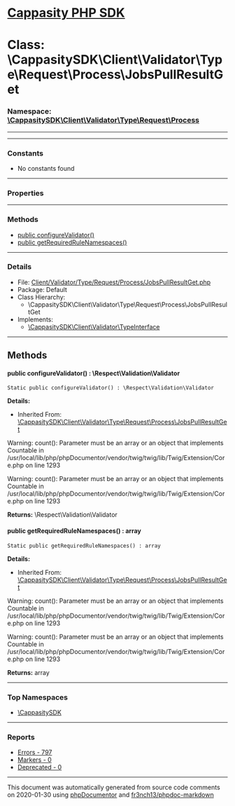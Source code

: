 # [Cappasity PHP SDK](../home.md)

# Class: \CappasitySDK\Client\Validator\Type\Request\Process\JobsPullResultGet
### Namespace: [\CappasitySDK\Client\Validator\Type\Request\Process](../namespaces/CappasitySDK.Client.Validator.Type.Request.Process.md)
---
---
### Constants
* No constants found
---
### Properties
---
### Methods
* [public configureValidator()](../classes/CappasitySDK.Client.Validator.Type.Request.Process.JobsPullResultGet.md#method_configureValidator)
* [public getRequiredRuleNamespaces()](../classes/CappasitySDK.Client.Validator.Type.Request.Process.JobsPullResultGet.md#method_getRequiredRuleNamespaces)
---
### Details
* File: [Client/Validator/Type/Request/Process/JobsPullResultGet.php](../files/Client.Validator.Type.Request.Process.JobsPullResultGet.md)
* Package: Default
* Class Hierarchy:
  * \CappasitySDK\Client\Validator\Type\Request\Process\JobsPullResultGet
* Implements:
  * [\CappasitySDK\Client\Validator\TypeInterface](../classes/CappasitySDK.Client.Validator.TypeInterface.md)

---
## Methods
<a name="method_configureValidator" class="anchor"></a>
#### public configureValidator() : \Respect\Validation\Validator

```
Static public configureValidator() : \Respect\Validation\Validator
```

**Details:**
* Inherited From: [\CappasitySDK\Client\Validator\Type\Request\Process\JobsPullResultGet](../classes/CappasitySDK.Client.Validator.Type.Request.Process.JobsPullResultGet.md)

Warning: count(): Parameter must be an array or an object that implements Countable in /usr/local/lib/php/phpDocumentor/vendor/twig/twig/lib/Twig/Extension/Core.php on line 1293

Warning: count(): Parameter must be an array or an object that implements Countable in /usr/local/lib/php/phpDocumentor/vendor/twig/twig/lib/Twig/Extension/Core.php on line 1293

**Returns:** \Respect\Validation\Validator


<a name="method_getRequiredRuleNamespaces" class="anchor"></a>
#### public getRequiredRuleNamespaces() : array

```
Static public getRequiredRuleNamespaces() : array
```

**Details:**
* Inherited From: [\CappasitySDK\Client\Validator\Type\Request\Process\JobsPullResultGet](../classes/CappasitySDK.Client.Validator.Type.Request.Process.JobsPullResultGet.md)

Warning: count(): Parameter must be an array or an object that implements Countable in /usr/local/lib/php/phpDocumentor/vendor/twig/twig/lib/Twig/Extension/Core.php on line 1293

Warning: count(): Parameter must be an array or an object that implements Countable in /usr/local/lib/php/phpDocumentor/vendor/twig/twig/lib/Twig/Extension/Core.php on line 1293

**Returns:** array



---

### Top Namespaces

* [\CappasitySDK](../namespaces/CappasitySDK.html.md)

---

### Reports
* [Errors - 797](../reports/errors.md)
* [Markers - 0](../reports/markers.md)
* [Deprecated - 0](../reports/deprecated.md)

---

This document was automatically generated from source code comments on 2020-01-30 using [phpDocumentor](http://www.phpdoc.org/) and [fr3nch13/phpdoc-markdown](https://github.com/fr3nch13/phpdoc-markdown)
